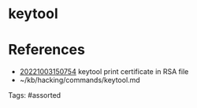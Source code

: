 # keytool

# References
- [20221003150754](/zet/20221003150754/README.md) keytool print certificate in RSA file
- ~/kb/hacking/commands/keytool.md

Tags:
    #assorted
